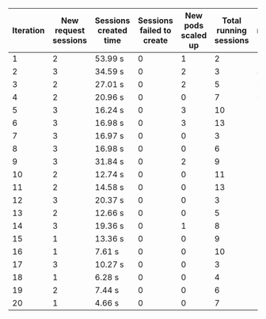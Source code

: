 | Iteration | New request sessions | Sessions created time | Sessions failed to create | New pods scaled up | Total running sessions | Total running pods | Max sessions per pod | Gaps | Sessions closed |
| --------- | -------------------- | --------------------- | ------------------------- | ------------------ | ---------------------- | ------------------ | -------------------- | ---- | --------------- |
| 1         | 2                    | 53.99 s               | 0                         | 1                  | 2                      | 1                  | 3                    | 1    | 2               |
| 2         | 3                    | 34.59 s               | 0                         | 2                  | 3                      | 3                  | 3                    | 6    | 0               |
| 3         | 2                    | 27.01 s               | 0                         | 2                  | 5                      | 5                  | 3                    | 10   | 0               |
| 4         | 2                    | 20.96 s               | 0                         | 0                  | 7                      | 5                  | 3                    | 8    | 0               |
| 5         | 3                    | 16.24 s               | 0                         | 3                  | 10                     | 10                 | 3                    | 20   | 0               |
| 6         | 3                    | 16.98 s               | 0                         | 3                  | 13                     | 13                 | 3                    | 26   | 13              |
| 7         | 3                    | 16.97 s               | 0                         | 0                  | 3                      | 12                 | 3                    | 33   | 0               |
| 8         | 3                    | 16.98 s               | 0                         | 0                  | 6                      | 12                 | 3                    | 30   | 0               |
| 9         | 3                    | 31.84 s               | 0                         | 2                  | 9                      | 15                 | 3                    | 36   | 0               |
| 10        | 2                    | 12.74 s               | 0                         | 0                  | 11                     | 15                 | 3                    | 34   | 0               |
| 11        | 2                    | 14.58 s               | 0                         | 0                  | 13                     | 16                 | 3                    | 35   | 13              |
| 12        | 3                    | 20.37 s               | 0                         | 0                  | 3                      | 12                 | 3                    | 33   | 0               |
| 13        | 2                    | 12.66 s               | 0                         | 0                  | 5                      | 13                 | 3                    | 34   | 0               |
| 14        | 3                    | 19.36 s               | 0                         | 1                  | 8                      | 14                 | 3                    | 34   | 0               |
| 15        | 1                    | 13.36 s               | 0                         | 0                  | 9                      | 15                 | 3                    | 36   | 0               |
| 16        | 1                    | 7.61 s                | 0                         | 0                  | 10                     | 15                 | 3                    | 35   | 10              |
| 17        | 3                    | 10.27 s               | 0                         | 0                  | 3                      | 14                 | 3                    | 39   | 0               |
| 18        | 1                    | 6.28 s                | 0                         | 0                  | 4                      | 14                 | 3                    | 38   | 0               |
| 19        | 2                    | 7.44 s                | 0                         | 0                  | 6                      | 14                 | 3                    | 36   | 0               |
| 20        | 1                    | 4.66 s                | 0                         | 0                  | 7                      | 15                 | 3                    | 38   | 0               |